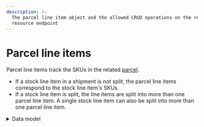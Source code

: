 ```yaml
---
description: >-
  The parcel line item object and the allowed CRUD operations on the related
  resource endpoint
---
```


# Parcel line items

Parcel line items track the SKUs in the related [parcel](../parcels/).&#x20;

* If a stock line item in a shipment is not split, the parcel line items correspond to the stock line item's SKUs.
* If a stock line item is split, the line items are split into more than one parcel line item. A single stock line item can also be split into more than one parcel line item.

<details>

<summary>Data model</summary>

Check the related [ER diagram](https://commercelayer.io/docs/data-model/parcels-and-packages) and explore the flowchart that illustrates how the parcel line item resource relates to the other API entities.

</details>
